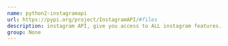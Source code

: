 ```yaml
---
name: python2-instagramapi
url: https://pypi.org/project/InstagramAPI/#files
description: instagram API, give you access to ALL instagram features. URL : https://pypi.org/project/InstagramAPI/#files Groups : None
group: None
---
```

